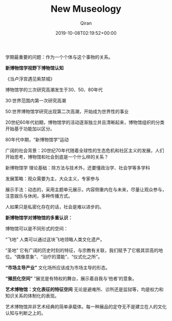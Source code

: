 ﻿---
title: New Museology
author: Qiran
type: post
date: 2019-10-08T02:19:52+00:00
aliases: ["/new-museology/"]
categories:
  - Museology

---
学期最重要的问题：作为一个个体与这个事物的关系。

**新博物馆学视野下博物馆认知**

《当卢浮宫遇见紫禁城》

博物馆学的三次研究高潮发生于30、50、80年代

30:世界范围内第一次研究高潮

50:世界博物馆学研究出现第二次高潮，开始成为世界性的事业

20世纪60年代初期，博物馆学的活动逐渐独立并且清晰起来，博物馆组织的分类开始基于功能加以区分。

80年代中期，“新博物馆学”运动

广阔的社会背景：20世纪70年代随着全球性的生态危机和社区主义的发展，人们开始思考，博物馆和社会到底是一个什么样的关系？

新博物馆学 理论基础：除方法与技术外，还要懂政治学、社会学等多学科

发展策略：观众需要为主，大众主义，专家参与

展示手法：动态的，采用主题单元展示，内容侧重内在与未来，尽量让观众参与，注意娱乐与休闲，多种传播方式。

人如果只是私密化存在的话，社会是难以进步的。

**新博物馆学对博物馆的多重认识：**

博物馆可以是不同形式的空间：

“飞地” 人类可以通过这块飞地领略人类文化遗产。

“圣地” 它有广阔的历史时刻的特征，与宗教有关联，我们赋予了它极其崇高的地位。“偶像意象”、“治疗的潜能”、“仪式化之所”。

**“市场主导产业”** 文化场所应该成为市场主导的形态。

**“殖民化空间”** “展览是有特权的舞台，展示着自我与‘他者’的意象。

**艺术博物馆：文化表征的特征空间** 无论是避难所、诊所还是监狱等，均是权力和知识关系的体制化的表现。

艺术博物馆并非艺术经典的简单承载体。每一种展品的定夺无不是建立在人的文化认知与判断之上的。
